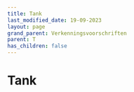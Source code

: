 ```yaml
---
title: Tank
last_modified_date: 19-09-2023
layout: page
grand_parent: Verkenningsvoorschriften
parent: T
has_children: false
---
```


Tank
====

